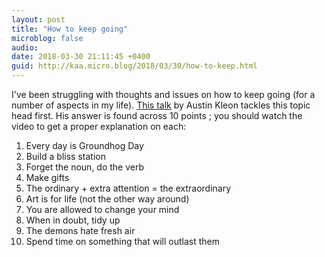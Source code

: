 ```yaml
---
layout: post
title: "How to keep going"
microblog: false
audio: 
date: 2018-03-30 21:11:45 +0400
guid: http://kaa.micro.blog/2018/03/30/how-to-keep.html
---
```

I've been struggling with thoughts and issues on how to keep going (for a number of aspects in my life). [This talk](https://austinkleon.com/2018/03/28/how-to-keep-going/) by Austin Kleon tackles this topic head first. His answer is found across 10 points ; you should watch the video to get a proper explanation on each:

1. Every day is Groundhog Day
2. Build a bliss station
3. Forget the noun, do the verb
4. Make gifts
5. The ordinary + extra attention = the extraordinary
6. Art is for life (not the other way around)
7. You are allowed to change your mind
8. When in doubt, tidy up
9. The demons hate fresh air
10. Spend time on something that will outlast them
